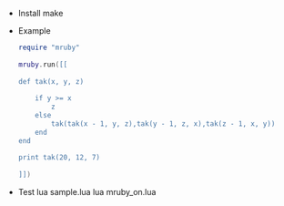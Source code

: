 * Install
    make

* Example
    ```lua
    require "mruby"
     
    mruby.run([[
     
    def tak(x, y, z)
     
        if y >= x
            z
        else
            tak(tak(x - 1, y, z),tak(y - 1, z, x),tak(z - 1, x, y))
        end
    end
     
    print tak(20, 12, 7)
     
    ]])
    ```

* Test
    lua sample.lua
    lua mruby_on.lua
